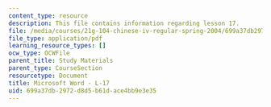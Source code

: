 ```yaml
---
content_type: resource
description: This file contains information regarding lesson 17.
file: /media/courses/21g-104-chinese-iv-regular-spring-2004/699a37db2972d8d5b61dace4bb9e3e35_MIT21G_104S04_L17.pdf
file_type: application/pdf
learning_resource_types: []
ocw_type: OCWFile
parent_title: Study Materials
parent_type: CourseSection
resourcetype: Document
title: Microsoft Word - L-17
uid: 699a37db-2972-d8d5-b61d-ace4bb9e3e35
---
```


